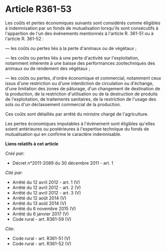 # Article R361-53

Les coûts et pertes économiques suivants sont considérés comme éligibles à indemnisation par un fonds de mutualisation
lorsqu'ils sont consécutifs à l'apparition de l'un des événements mentionnés à l'article R. 361-51 ou à l'article R.
361-52 : 

― les coûts ou pertes liés à la perte d'animaux ou de végétaux ; 

― les coûts ou pertes liés à une perte d'activité sur l'exploitation, notamment inhérente à une baisse des performances
zootechniques des animaux ou de rendement des végétaux ; 

― les coûts ou pertes, d'ordre économique et commercial, notamment ceux issus d'une restriction ou d'une interdiction de
circulation ou d'échange, d'une limitation des zones de pâturage, d'un changement de destination de la production, de la
restriction d'utilisation ou de la destruction de produits de l'exploitation, de traitements sanitaires, de la restriction de
l'usage des sols ou d'un déclassement commercial de la production. 

Ces coûts sont détaillés par arrêté du ministre chargé de l'agriculture. 

Les pertes économiques imputables à l'événement sont éligibles qu'elles soient antérieures ou postérieures à l'expertise
technique du fonds de mutualisation qui en confirme le caractère indemnisable.

**Liens relatifs à cet article**

_Créé par_:

  - Décret n°2011-2089 du 30 décembre 2011 - art. 1

_Cité par_:

  - Arrêté du 12 avril 2012 - art. 1 (V)
  - Arrêté du 12 avril 2012 - art. 2 (V)
  - Arrêté du 12 avril 2012 - art. 3 (V)
  - Arrêté du 12 août 2014 (V)
  - Arrêté du 13 août 2014 (V)
  - Arrêté du 6 novembre 2015 (V)
  - Arrêté du 6 janvier 2017 (V)
  - Code rural - art. R361-59 (V)

_Cite_:

  - Code rural - art. R361-51 (V)
  - Code rural - art. R361-52 (V)
